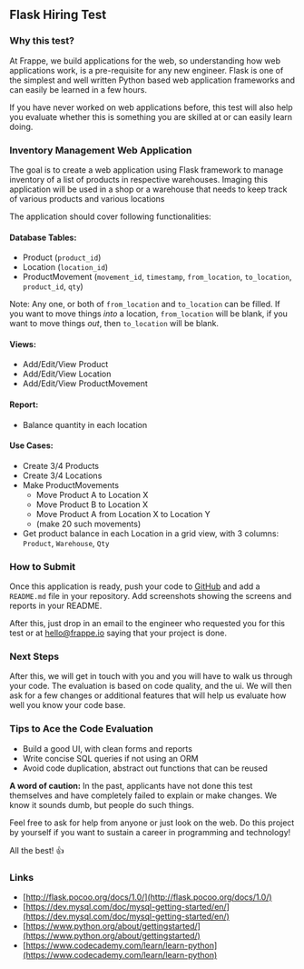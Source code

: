 <section class='top-section'>
<h1>Flask Hiring Test</h1>
</section>

### Why this test?

At Frappe, we build applications for the web, so understanding how web applications work, is a pre-requisite for any new engineer. Flask is one of the simplest and well written Python based web application frameworks and can easily be learned in a few hours.

If you have never worked on web applications before, this test will also help you evaluate whether this is something you are skilled at or can easily learn doing.

### Inventory Management Web Application

The goal is to create a web application using Flask framework to manage inventory of a list of products in respective warehouses. Imaging this application will be used in a shop or a warehouse that needs to keep track of various products and various locations

The application should cover following functionalities:

#### Database Tables:

- Product (`product_id`)
- Location (`location_id`)
- ProductMovement (`movement_id`, `timestamp`, `from_location`, `to_location`, `product_id`, `qty`)

Note: Any one, or both of `from_location` and `to_location` can be filled. If you want to move things *into* a location, `from_location` will be blank, if you want to move things *out*, then `to_location` will be blank.

#### Views:

- Add/Edit/View Product
- Add/Edit/View Location
- Add/Edit/View ProductMovement

#### Report:

- Balance quantity in each location

#### Use Cases:

- Create 3/4 Products
- Create 3/4 Locations
- Make ProductMovements
	- Move Product A to Location X
	- Move Product B to Location X
	- Move Product A from Location X to Location Y
	- (make 20 such movements)
- Get product balance in each Location in a grid view, with 3 columns: `Product`, `Warehouse`, `Qty`

### How to Submit

Once this application is ready, push your code to [GitHub](https://github.com) and add a `README.md` file in your repository. Add screenshots showing the screens and reports in your README.

After this, just drop in an email to the engineer who requested you for this test or at [hello@frappe.io](mailto:hello@frappe.io) saying that your project is done.

### Next Steps

After this, we will get in touch with you and you will have to walk us through your code. The evaluation is based on code quality, and the ui. We will then ask for a few changes or additional features that will help us evaluate how well you know your code base.

### Tips to Ace the Code Evaluation

- Build a good UI, with clean forms and reports
- Write concise SQL queries if not using an ORM
- Avoid code duplication, abstract out functions that can be reused

**A word of caution:** In the past, applicants have not done this test themselves and have completely failed to explain or make changes. We know it sounds dumb, but people do such things.

Feel free to ask for help from anyone or just look on the web. Do this project by yourself if you want to sustain a career in programming and technology!

All the best! 👍

### Links

- [http://flask.pocoo.org/docs/1.0/](http://flask.pocoo.org/docs/1.0/)
- [https://dev.mysql.com/doc/mysql-getting-started/en/](https://dev.mysql.com/doc/mysql-getting-started/en/)
- [https://www.python.org/about/gettingstarted/](https://www.python.org/about/gettingstarted/)
- [https://www.codecademy.com/learn/learn-python](https://www.codecademy.com/learn/learn-python)